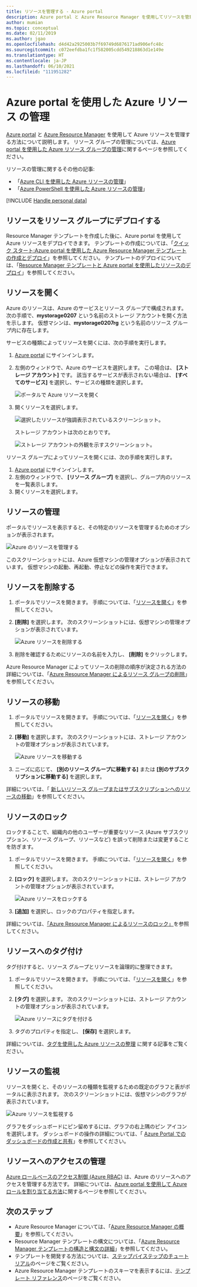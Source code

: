 ```yaml
---
title: リソースを管理する - Azure portal
description: Azure portal と Azure Resource Manager を使用してリソースを管理します。 リソースをデプロイおよび削除する方法を示します。
author: mumian
ms.topic: conceptual
ms.date: 02/11/2019
ms.author: jgao
ms.openlocfilehash: d4d42a2925003b7f69749d6876171ad906efc48c
ms.sourcegitcommit: c072eefdba1fc1f582005cdd549218863d1e149e
ms.translationtype: HT
ms.contentlocale: ja-JP
ms.lasthandoff: 06/10/2021
ms.locfileid: "111951282"
---
```

# <a name="manage-azure-resources-by-using-the-azure-portal"></a>Azure portal を使用した Azure リソース の管理

[Azure portal](https://portal.azure.com) と [Azure Resource Manager](overview.md) を使用して Azure リソースを管理する方法について説明します。 リソース グループの管理については、[Azure portal を使用した Azure リソース グループの管理](manage-resource-groups-portal.md)に関するページを参照してください。

リソースの管理に関するその他の記事:

- 「[Azure CLI を使用した Azure リソースの管理](manage-resources-cli.md)」
- 「[Azure PowerShell を使用した Azure リソースの管理](manage-resources-powershell.md)」

[!INCLUDE [Handle personal data](../../../includes/gdpr-intro-sentence.md)]

## <a name="deploy-resources-to-a-resource-group"></a>リソースをリソース グループにデプロイする

Resource Manager テンプレートを作成した後に、Azure portal を使用して Azure リソースをデプロイできます。 テンプレートの作成については、「[クイック スタート:Azure portal を使用した Azure Resource Manager テンプレートの作成とデプロイ](../templates/quickstart-create-templates-use-the-portal.md)」を参照してください。 テンプレートのデプロイについては、「[Resource Manager テンプレートと Azure portal を使用したリソースのデプロイ](../templates/deploy-portal.md)」を参照してください。

## <a name="open-resources"></a>リソースを開く

Azure のリソースは、Azure のサービスとリソース グループで構成されます。 次の手順で、**mystorage0207** という名前のストレージ アカウントを開く方法を示します。 仮想マシンは、**mystorage0207rg** という名前のリソース グループ内に存在します。

サービスの種類によってリソースを開くには、次の手順を実行します。

1. [Azure portal](https://portal.azure.com) にサインインします。
2. 左側のウィンドウで、Azure のサービスを選択します。 この場合は、 **[ストレージ アカウント]** です。  該当するサービスが表示されない場合は、 **[すべてのサービス]** を選択し、サービスの種類を選択します。

    ![ポータルで Azure リソースを開く](./media/manage-resources-portal/manage-azure-resources-portal-open-service.png)

3. 開くリソースを選択します。

    ![選択したリソースが強調表示されているスクリーンショット。](./media/manage-resources-portal/manage-azure-resources-portal-open-resource.png)

    ストレージ アカウントは次のとおりです。

    ![ストレージ アカウントの外観を示すスクリーンショット。](./media/manage-resources-portal/manage-azure-resources-portal-open-resource-storage.png)

リソース グループによってリソースを開くには、次の手順を実行します。

1. [Azure portal](https://portal.azure.com) にサインインします。
2. 左側のウィンドウで、 **[リソース グループ]** を選択し、グループ内のリソースを一覧表示します。
3. 開くリソースを選択します。 

## <a name="manage-resources"></a>リソースの管理

ポータルでリソースを表示すると、その特定のリソースを管理するためのオプションが表示されます。

![Azure のリソースを管理する](./media/manage-resources-portal/manage-azure-resources-portal-manage-resource.png)

このスクリーンショットには、Azure 仮想マシンの管理オプションが表示されています。 仮想マシンの起動、再起動、停止などの操作を実行できます。

## <a name="delete-resources"></a>リソースを削除する

1. ポータルでリソースを開きます。 手順については、「[リソースを開く](#open-resources)」を参照してください。
2. **[削除]** を選択します。 次のスクリーンショットには、仮想マシンの管理オプションが表示されています。

    ![Azure リソースを削除する](./media/manage-resources-portal/manage-azure-resources-portal-delete-resource.png)
3. 削除を確認するためにリソースの名前を入力し、 **[削除]** をクリックします。

Azure Resource Manager によってリソースの削除の順序が決定される方法の詳細については、「[Azure Resource Manager によるリソース グループの削除](delete-resource-group.md)」を参照してください。

## <a name="move-resources"></a>リソースの移動

1. ポータルでリソースを開きます。 手順については、「[リソースを開く](#open-resources)」を参照してください。
2. **[移動]** を選択します。 次のスクリーンショットには、ストレージ アカウントの管理オプションが表示されています。

    ![Azure リソースを移動する](./media/manage-resources-portal/manage-azure-resources-portal-move-resource.png)
3. ニーズに応じて、 **[別のリソース グループに移動する]** または **[別のサブスクリプションに移動する]** を選択します。

詳細については、「 [新しいリソース グループまたはサブスクリプションへのリソースの移動](move-resource-group-and-subscription.md)」を参照してください。

## <a name="lock-resources"></a>リソースのロック

ロックすることで、組織内の他のユーザーが重要なリソース (Azure サブスクリプション、リソース グループ、リソースなど) を誤って削除または変更することを防ぎます。 

1. ポータルでリソースを開きます。 手順については、「[リソースを開く](#open-resources)」を参照してください。
2. **[ロック]** を選択します。 次のスクリーンショットには、ストレージ アカウントの管理オプションが表示されています。

    ![Azure リソースをロックする](./media/manage-resources-portal/manage-azure-resources-portal-lock-resource.png)
3. **[追加]** を選択し、ロックのプロパティを指定します。

詳細については、[「Azure Resource Manager によるリソースのロック」](lock-resources.md)を参照してください。

## <a name="tag-resources"></a>リソースへのタグ付け

タグ付けすると、リソース グループとリソースを論理的に整理できます。 

1. ポータルでリソースを開きます。 手順については、「[リソースを開く](#open-resources)」を参照してください。
2. **[タグ]** を選択します。 次のスクリーンショットには、ストレージ アカウントの管理オプションが表示されています。

    ![Azure リソースにタグを付ける](./media/manage-resources-portal/manage-azure-resources-portal-tag-resource.png)
3. タグのプロパティを指定し、 **[保存]** を選択します。

詳細については、[タグを使用した Azure リソースの整理](tag-resources.md#portal) に関する記事をご覧ください。

## <a name="monitor-resources"></a>リソースの監視

リソースを開くと、そのリソースの種類を監視するための既定のグラフと表がポータルに表示されます。 次のスクリーンショットには、仮想マシンのグラフが表示されています。

![Azure リソースを監視する](./media/manage-resources-portal/manage-azure-resources-portal-monitor-resource.png)

グラフをダッシュボードにピン留めするには、グラフの右上隅のピン アイコンを選択します。 ダッシュボードの操作の詳細については、「 [Azure Portal でのダッシュボードの作成と共有](../../azure-portal/azure-portal-dashboards.md)」を参照してください。

## <a name="manage-access-to-resources"></a>リソースへのアクセスの管理

[Azure ロールベースのアクセス制御 (Azure RBAC)](../../role-based-access-control/overview.md) は、Azure のリソースへのアクセスを管理する方法です。 詳細については、[Azure portal を使用して Azure ロールを割り当てる方法](../../role-based-access-control/role-assignments-portal.md)に関するページを参照してください。

## <a name="next-steps"></a>次のステップ

- Azure Resource Manager については、「[Azure Resource Manager の概要](overview.md)」を参照してください。
- Resource Manager テンプレートの構文については、「[Azure Resource Manager テンプレートの構造と構文の詳細](../templates/syntax.md)」を参照してください。
- テンプレートを開発する方法については、[ステップバイステップのチュートリアル](../index.yml)のページをご覧ください。
- Azure Resource Manager テンプレートのスキーマを表示するには、[テンプレート リファレンス](/azure/templates/)のページをご覧ください。